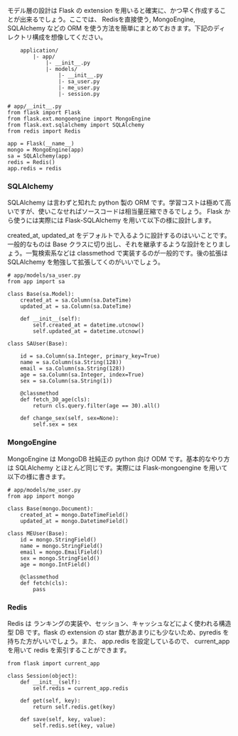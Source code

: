 モデル層の設計は Flask の extension を用いると確実に、かつ早く作成することが出来るでしょう。ここでは、 Redisを直接使う, MongoEngine, SQLAlchemy などの ORM を使う方法を簡単にまとめておきます。下記のディレクトリ構成を想像してください。

```
    application/
        |- app/
            |- __init__.py
            |- models/
                |- __init__.py
                |- sa_user.py
                |- me_user.py
                |- session.py
```

```
# app/__init__.py
from flask import Flask
from flask.ext.mongoengine import MongoEngine
from flask.ext.sqlalchemy import SQLAlchemy
from redis import Redis

app = Flask(__name__)
mongo = MongoEngine(app)
sa = SQLAlchemy(app)
redis = Redis()
app.redis = redis

```

### SQLAlchemy
SQLAlchemy は言わずと知れた python 製の ORM です。学習コストは極めて高いですが、使いこなせればソースコードは相当量圧縮できるでしょう。 Flask から使うには実際には Flask-SQLAlchemy を用いて以下の様に設計します。

created_at, updated_at をデフォルトで入るように設計するのはいいことです。一般的なものは Base クラスに切り出し、それを継承するような設計をとりましょう。一覧検索系などは classmethod で実装するのが一般的です。後の拡張は SQLAlchemy を勉強して拡張してくのがいいでしょう。

```
# app/models/sa_user.py
from app import sa

class Base(sa.Model):
    created_at = sa.Column(sa.DateTime)
    updated_at = sa.Column(sa.DateTime)

    def __init__(self):
        self.created_at = datetime.utcnow()
        self.updated_at = datetime.utcnow()

class SAUser(Base):

    id = sa.Column(sa.Integer, primary_key=True)
    name = sa.Column(sa.String(128))
    email = sa.Column(sa.String(128))
    age = sa.Column(sa.Integer, index=True)
    sex = sa.Column(sa.String(1))

    @classmethod
    def fetch_30_age(cls):
        return cls.query.filter(age == 30).all()
    
    def change_sex(self, sex=None):
        self.sex = sex
```

### MongoEngine
MongoEngine は MongoDB 社純正の python 向け ODM です。基本的なやり方は SQLAlchemy とほとんど同じです。実際には Flask-mongoengine を用いて以下の様に書きます。

```
# app/models/me_user.py
from app import mongo

class Base(mongo.Document):
    created_at = mongo.DateTimeField()
    updated_at = mongo.DatetimeField()

class MEUser(Base):
    id = mongo.StringField()
    name = mongo.StringField()
    email = mongo.EmailField()
    sex = mongo.StringField()
    age = mongo.IntField()

    @classmethod
    def fetch(cls):
        pass
```

### Redis
Redis は ランキングの実装や、セッション、キャッシュなどによく使われる構造型 DB です。flask の extension の star 数があまりにも少ないため、pyredis を持ちた方がいいでしょう。また、 app.redis を設定しているので、 current_app を用いて redis を索引することができます。

```
from flask import current_app

class Session(object):
    def __init__(self):
        self.redis = current_app.redis

    def get(self, key):
        return self.redis.get(key)
        
    def save(self, key, value):
        self.redis.set(key, value)
```